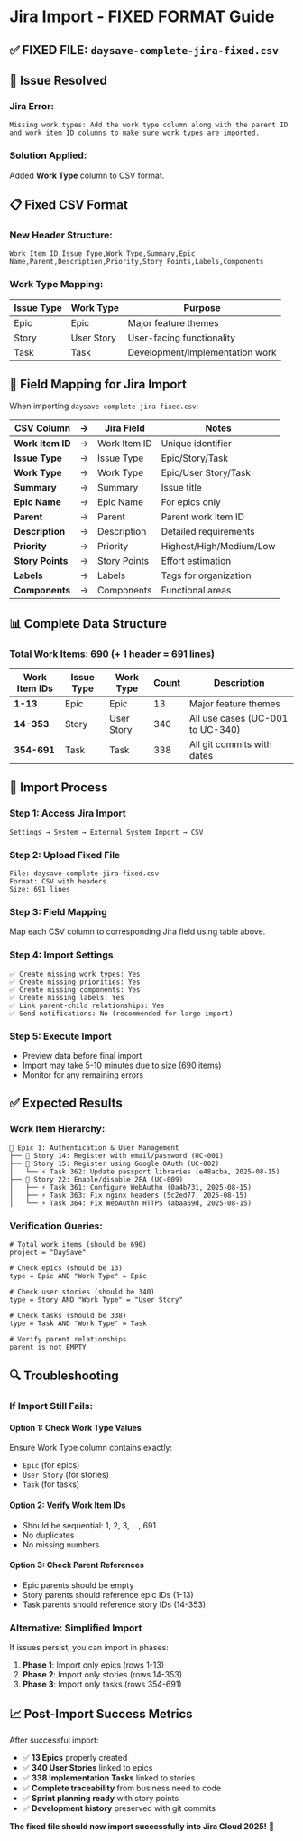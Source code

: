 # Jira Import - FIXED FORMAT Guide

## ✅ **FIXED FILE**: `daysave-complete-jira-fixed.csv`

## 🔧 **Issue Resolved**

### **Jira Error**: 
```
Missing work types: Add the work type column along with the parent ID and work item ID columns to make sure work types are imported.
```

### **Solution Applied**:
Added **Work Type** column to CSV format.

## 📋 **Fixed CSV Format**

### **New Header Structure**:
```csv
Work Item ID,Issue Type,Work Type,Summary,Epic Name,Parent,Description,Priority,Story Points,Labels,Components
```

### **Work Type Mapping**:
| Issue Type | Work Type | Purpose |
|------------|-----------|---------|
| Epic | Epic | Major feature themes |
| Story | User Story | User-facing functionality |
| Task | Task | Development/implementation work |

## 🎯 **Field Mapping for Jira Import**

When importing `daysave-complete-jira-fixed.csv`:

| CSV Column | → | Jira Field | Notes |
|------------|---|------------|-------|
| **Work Item ID** | → | Work Item ID | Unique identifier |
| **Issue Type** | → | Issue Type | Epic/Story/Task |
| **Work Type** | → | Work Type | Epic/User Story/Task |
| **Summary** | → | Summary | Issue title |
| **Epic Name** | → | Epic Name | For epics only |
| **Parent** | → | Parent | Parent work item ID |
| **Description** | → | Description | Detailed requirements |
| **Priority** | → | Priority | Highest/High/Medium/Low |
| **Story Points** | → | Story Points | Effort estimation |
| **Labels** | → | Labels | Tags for organization |
| **Components** | → | Components | Functional areas |

## 📊 **Complete Data Structure**

### **Total Work Items**: 690 (+ 1 header = 691 lines)

| Work Item IDs | Issue Type | Work Type | Count | Description |
|---------------|------------|-----------|-------|-------------|
| **1-13** | Epic | Epic | 13 | Major feature themes |
| **14-353** | Story | User Story | 340 | All use cases (UC-001 to UC-340) |
| **354-691** | Task | Task | 338 | All git commits with dates |

## 🚀 **Import Process**

### **Step 1: Access Jira Import**
```
Settings → System → External System Import → CSV
```

### **Step 2: Upload Fixed File**
```
File: daysave-complete-jira-fixed.csv
Format: CSV with headers
Size: 691 lines
```

### **Step 3: Field Mapping**
Map each CSV column to corresponding Jira field using table above.

### **Step 4: Import Settings**
```
✅ Create missing work types: Yes
✅ Create missing priorities: Yes
✅ Create missing components: Yes
✅ Create missing labels: Yes
✅ Link parent-child relationships: Yes
✅ Send notifications: No (recommended for large import)
```

### **Step 5: Execute Import**
- Preview data before final import
- Import may take 5-10 minutes due to size (690 items)
- Monitor for any remaining errors

## ✅ **Expected Results**

### **Work Item Hierarchy**:
```
📁 Epic 1: Authentication & User Management
├── 📄 Story 14: Register with email/password (UC-001)
├── 📄 Story 15: Register using Google OAuth (UC-002)
│   └── ⚡ Task 362: Update passport libraries (e48acba, 2025-08-15)
├── 📄 Story 22: Enable/disable 2FA (UC-009)
│   ├── ⚡ Task 361: Configure WebAuthn (0a4b731, 2025-08-15)
│   ├── ⚡ Task 363: Fix nginx headers (5c2ed77, 2025-08-15)
│   └── ⚡ Task 364: Fix WebAuthn HTTPS (abaa69d, 2025-08-15)
```

### **Verification Queries**:
```jql
# Total work items (should be 690)
project = "DaySave"

# Check epics (should be 13)
type = Epic AND "Work Type" = Epic

# Check user stories (should be 340)
type = Story AND "Work Type" = "User Story"

# Check tasks (should be 338)
type = Task AND "Work Type" = Task

# Verify parent relationships
parent is not EMPTY
```

## 🔍 **Troubleshooting**

### **If Import Still Fails**:

#### **Option 1: Check Work Type Values**
Ensure Work Type column contains exactly:
- `Epic` (for epics)
- `User Story` (for stories)
- `Task` (for tasks)

#### **Option 2: Verify Work Item IDs**
- Should be sequential: 1, 2, 3, ..., 691
- No duplicates
- No missing numbers

#### **Option 3: Check Parent References**
- Epic parents should be empty
- Story parents should reference epic IDs (1-13)
- Task parents should reference story IDs (14-353)

### **Alternative: Simplified Import**
If issues persist, you can import in phases:
1. **Phase 1**: Import only epics (rows 1-13)
2. **Phase 2**: Import only stories (rows 14-353)
3. **Phase 3**: Import only tasks (rows 354-691)

## 📈 **Post-Import Success Metrics**

After successful import:
- ✅ **13 Epics** properly created
- ✅ **340 User Stories** linked to epics
- ✅ **338 Implementation Tasks** linked to stories
- ✅ **Complete traceability** from business need to code
- ✅ **Sprint planning ready** with story points
- ✅ **Development history** preserved with git commits

**The fixed file should now import successfully into Jira Cloud 2025!** 🎉
